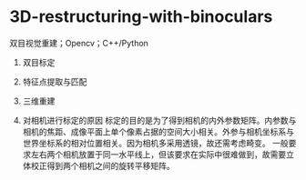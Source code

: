 # 3D-restructuring-with-binoculars
双目视觉重建；Opencv；C++/Python
1. 双目标定
2. 特征点提取与匹配
3. 三维重建

1. 对相机进行标定的原因
  标定的目的是为了得到相机的内外参数矩阵。内参数与相机的焦距、成像平面上单个像素占据的空间大小相关。外参与相机坐标系与世界坐标系的相对位置相关。因为相机多采用透镜，故还需考虑畸变。
  一般要求左右两个相机放置于同一水平线上，但该要求在实际中很难做到，故需要立体校正得到两个相机之间的旋转平移矩阵。
